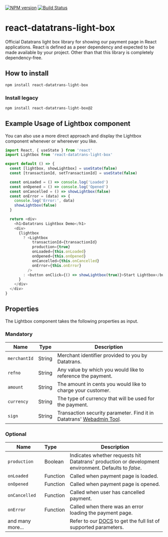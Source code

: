 [![NPM version][npm-version-image]][npm-url] [![Build Status](https://circleci.com/gh/datatrans/react-datatrans-light-box.png?circle-token=:circle-token)](https://circleci.com/gh/datatrans/react-datatrans-light-box)

# react-datatrans-light-box

Official Datatrans light box library for showing our payment page in React applications.
React is defined as a peer dependency and expected to be made available by your project. Other than that this library is completely dependency-free.

## How to install

```bash
npm install react-datatrans-light-box
```
### Install legacy
```bash
npm install react-datatrans-light-box@2
```

## Example Usage of Lightbox component
You can also use a more direct approach and display the Lightbox component whenever or whereever you like.

```javascript
import React, { useState } from 'react'
import Lightbox from 'react-datatrans-light-box'

export default () => {
  const [lightbox, showLightbox] = useState(false)
  const [transactionId, setTransactionId] = useState(false)

  const onLoaded = () => console.log('Loaded')
  const onOpened = () => console.log('Opened')
  const onCancelled = () => showLightbox(false)
  const onError = (data) => {
    console.log('Error:', data)
    showLightbox(false)
  }

  return <div>
    <h1>Datatrans Lightbox Demo</h1>
    <div>
      {lightbox
        ? <Lightbox
            transactionId={transactionId}
            production={true}
            onLoaded={this.onLoaded}
            onOpened={this.onOpened}
            onCancelled={this.onCancelled}
            onError={this.onError}
          />
        : <button onClick={() => showLightbox(true)}>Start Lightbox</button>
      }
    </div>
  </div>
}
```

## Properties

The Lightbox component takes the following properties as input.

### Mandatory

Name | Type | Description
-----|------|-----|
`merchantId` | String | Merchant identifier provided to you by Datatrans.
`refno` | String | Any value by which you would like to reference the payment.|
`amount` | String |The amount in cents you would like to charge your customer.|
`currency` | String | The type of currency that will be used for the payment.|
`sign` | String | Transaction security parameter. Find it in Datatrans' [Webadmin Tool](https://payment.datatrans.biz/). |

### Optional

|Name  | Type   |Description |
|----- |:------ |------------|
|`production` | Boolean | Indicates whether requests hit Datatrans' production or development environment. Defaults to *false*.|
|`onLoaded` | Function | Called when payment page is loaded.|
|`onOpened` | Function | Called when payment page is opened.|
|`onCancelled` | Function | Called when user has cancelled payment.|
|`onError` | Function | Called when there was an error loading the payment page.|
|and many more... | | Refer to our [DOCS](https://docs.datatrans.ch/docs) to get the full list of supported parameters.|

[npm-url]: https://npmjs.com/package/react-datatrans-light-box
[npm-version-image]: https://img.shields.io/npm/v/react-datatrans-light-box.svg?style=flat-square
